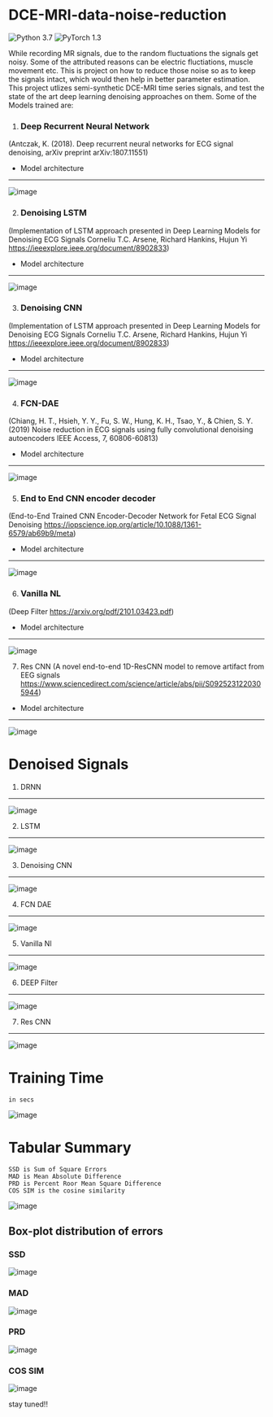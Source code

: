 # DCE-MRI-data-noise-reduction
![Python 3.7](https://img.shields.io/badge/python-3.7-green.svg)
![PyTorch 1.3](https://img.shields.io/badge/pytorch-1.3-green.svg)


While recording MR signals, due to the random fluctuations the signals get noisy. Some of the attributed reasons can be electric fluctiations, muscle movement etc. This is project on how to reduce those noise so as to keep the signals intact, which would then help in better parameter estimation.
This project utlizes semi-synthetic DCE-MRI time series signals, and test the state of the art deep learning denoising approaches on them.
Some of the Models trained are:

1. ### Deep Recurrent Neural Network
 (Antczak, K. (2018). Deep recurrent neural networks for ECG signal denoising, arXiv preprint arXiv:1807.11551)
- Model architecture
- ---
![image](https://user-images.githubusercontent.com/40626584/142758299-abeeda53-9029-4e1c-aa71-38df030622e0.png)


2. ### Denoising LSTM
(Implementation of LSTM approach presented in Deep Learning Models for Denoising ECG Signals Corneliu T.C. Arsene, Richard Hankins, Hujun Yi https://ieeexplore.ieee.org/document/8902833)
- Model architecture
- ---
![image](https://user-images.githubusercontent.com/40626584/142758312-638237ba-3bde-424a-a6f3-f280c8460301.png)


3. ### Denoising CNN
(Implementation of LSTM approach presented in Deep Learning Models for Denoising ECG Signals Corneliu T.C. Arsene, Richard Hankins, Hujun Yi https://ieeexplore.ieee.org/document/8902833)
- Model architecture
- ---
![image](https://user-images.githubusercontent.com/40626584/142758327-46beb5b6-9170-4128-9b95-c4f620147f16.png)


4. ### FCN-DAE
(Chiang, H. T., Hsieh, Y. Y., Fu, S. W., Hung, K. H., Tsao, Y., & Chien, S. Y. (2019) Noise reduction in ECG signals using fully convolutional denoising autoencoders IEEE Access, 7, 60806-60813)
- Model architecture
- ---
![image](https://user-images.githubusercontent.com/40626584/142758343-4b1862b5-4c29-4dd2-9861-85df5568ba7a.png)


5. ### End to End CNN encoder decoder
(End-to-End Trained CNN Encoder-Decoder Network for Fetal ECG Signal Denoising https://iopscience.iop.org/article/10.1088/1361-6579/ab69b9/meta)
- Model architecture
- ---
![image](https://user-images.githubusercontent.com/40626584/142758365-148f4782-3bbc-4394-8aeb-5b23730b491d.png)


6. ### Vanilla NL
(Deep Filter https://arxiv.org/pdf/2101.03423.pdf)
- Model architecture
- ---
![image](https://user-images.githubusercontent.com/40626584/142758375-2333b86f-bfe4-4751-8ecd-2afdaf6f72e1.png)

7. Res CNN
(A novel end-to-end 1D-ResCNN model to remove artifact from EEG signals https://www.sciencedirect.com/science/article/abs/pii/S0925231220305944)
- Model architecture
- ---
![image](https://user-images.githubusercontent.com/40626584/142758388-813ab8ed-543b-425c-8285-70c85ec0141c.png)

# Denoised Signals
1. DRNN
---
![image](https://user-images.githubusercontent.com/40626584/142758723-b946d541-de96-4072-82b7-d145b904c5e4.png)

2. LSTM
---
![image](https://user-images.githubusercontent.com/40626584/142758707-4ea3da42-b9a9-4514-819c-af916ffa6897.png)

3. Denoising CNN
---
![image](https://user-images.githubusercontent.com/40626584/142758697-cd331fb8-e022-4a71-801d-e48aff17b46a.png)

4. FCN DAE
---
![image](https://user-images.githubusercontent.com/40626584/142758693-bf13b5b9-e228-4e9b-af63-f4631cba9d14.png)

5. Vanilla Nl
---
![image](https://user-images.githubusercontent.com/40626584/142758679-bc066dd0-112e-478d-8d43-084000e186cf.png)


6. DEEP Filter
---
![image](https://user-images.githubusercontent.com/40626584/142758668-68ba21f0-06f5-4e88-abb7-33de983d4994.png)

7. Res CNN
---
![image](https://user-images.githubusercontent.com/40626584/142758658-016f0f3b-46ca-42b2-b36c-a5d92cae0e20.png)

# Training Time
```
in secs
```
![image](https://user-images.githubusercontent.com/40626584/142758746-a9a84e26-e38d-4321-8d3c-c09070d341f6.png)

# Tabular Summary
```
SSD is Sum of Square Errors
MAD is Mean Absolute Difference
PRD is Percent Roor Mean Square Difference
COS SIM is the cosine similarity
```
![image](https://user-images.githubusercontent.com/40626584/142758732-3f517252-75e5-48a8-af8f-cb9ade47627c.png)

## Box-plot distribution of errors
### SSD
![image](https://user-images.githubusercontent.com/40626584/142758812-33199a39-3c7c-40a6-8128-b60c6fef476b.png)
### MAD
![image](https://user-images.githubusercontent.com/40626584/142758821-158bea5c-64ea-4f6e-9cd2-0c263fcb3c55.png)
### PRD
![image](https://user-images.githubusercontent.com/40626584/142758838-e0db5cc9-5ec3-4168-9524-08b35b44d62a.png)
### COS SIM
![image](https://user-images.githubusercontent.com/40626584/142758849-2994ddaa-9a49-4ca6-9a3d-86b1c84ffeec.png)

stay tuned!!

